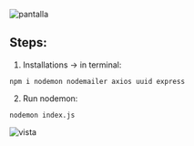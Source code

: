 ![pantalla](https://user-images.githubusercontent.com/68760595/134561324-eb9273fa-4444-4790-88d7-2944a96d2731.png)


## Steps:

1. Installations -> in terminal:

```
npm i nodemon nodemailer axios uuid express

```

2. Run nodemon:
```
nodemon index.js

```
![vista](https://user-images.githubusercontent.com/68760595/134567219-22679329-34e6-4e5a-a9df-3d0b099b45ec.png)
